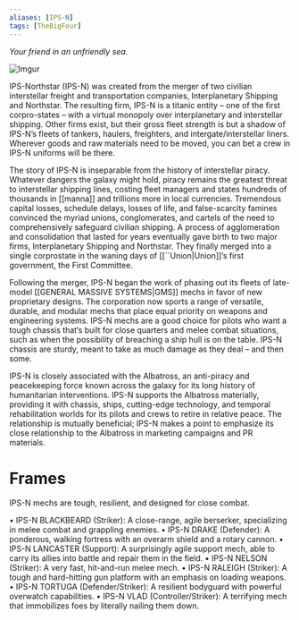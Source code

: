 ```yaml
---
aliases: [IPS-N]
tags: [TheBigFour]
---
```


*Your friend in an unfriendly sea.*

![Imgur](https://i.imgur.com/BUgYDp3.png)

IPS-Northstar (IPS-N) was created from the merger of two civilian interstellar freight and transportation companies, Interplanetary Shipping and Northstar. The resulting firm, IPS-N is a titanic entity – one of the first corpro-states – with a virtual monopoly over interplanetary and interstellar shipping. Other firms exist, but their gross fleet strength is but a shadow of IPS-N’s fleets of tankers, haulers, freighters, and intergate/interstellar liners. Wherever goods and raw materials need to be moved, you can bet a crew in IPS-N uniforms will be there. 

The story of IPS-N is inseparable from the history of interstellar piracy. Whatever dangers the galaxy might hold, piracy remains the greatest threat to interstellar shipping lines, costing fleet managers and states hundreds of thousands in [[manna]] and trillions more in local currencies. Tremendous capital losses, schedule delays, losses of life, and false-scarcity famines convinced the myriad unions, conglomerates, and cartels of the need to comprehensively safeguard civilian shipping. A process of agglomeration and consolidation that lasted for years eventually gave birth to two major firms, Interplanetary Shipping and Northstar. They finally merged into a single corprostate in the waning days of [[``Union|Union]]’s first government, the First Committee. 

Following the merger, IPS-N began the work of phasing out its fleets of late-model [[GENERAL MASSIVE SYSTEMS|GMS]] mechs in favor of new proprietary designs. The corporation now sports a range of versatile, durable, and modular mechs that place equal priority on weapons and engineering systems. IPS-N mechs are a good choice for pilots who want a tough chassis that’s built for close quarters and melee combat situations, such as when the possibility of breaching a ship hull is on the table. IPS-N chassis are sturdy, meant to take as much damage as they deal – and then some. 

IPS-N is closely associated with the Albatross, an anti-piracy and peacekeeping force known across the galaxy for its long history of humanitarian interventions. IPS-N supports the Albatross materially, providing it with chassis, ships, cutting-edge technology, and temporal rehabilitation worlds for its pilots and crews to retire in relative peace. The relationship is mutually beneficial; IPS-N makes a point to emphasize its close relationship to the Albatross in marketing campaigns and PR materials.

# Frames
IPS-N mechs are tough, resilient, and designed for
close combat.

• IPS-N BLACKBEARD (Striker): A close-range, agile
berserker, specializing in melee combat and
grappling enemies.
• IPS-N DRAKE (Defender): A ponderous, walking
fortress with an overarm shield and a rotary cannon.
• IPS-N LANCASTER (Support): A surprisingly agile
support mech, able to carry its allies into battle
and repair them in the field.
• IPS-N NELSON (Striker): A very fast, hit-and-run
melee mech.
• IPS-N RALEIGH (Striker): A tough and hard-hitting
gun platform with an emphasis on loading
weapons.
• IPS-N TORTUGA (Defender/Striker): A resilient
bodyguard with powerful overwatch capabilities.
• IPS-N VLAD (Controller/Striker): A terrifying mech
that immobilizes foes by literally nailing them down.